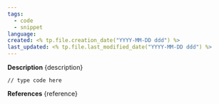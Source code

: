```yaml
---
tags:
  - code
  - snippet
language: 
created: <% tp.file.creation_date("YYYY-MM-DD ddd") %>
last_updated: <% tp.file.last_modified_date("YYYY-MM-DD ddd") %>
---
```

**Description**
{description}

```
// type code here
```

**References**
{reference}